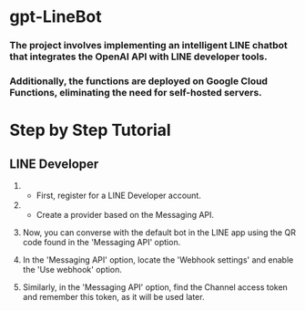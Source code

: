 # gpt-LineBot

<h3>The project involves implementing an intelligent LINE chatbot that integrates the OpenAI API with LINE developer tools.</h3>
  
<h3>Additionally, the functions are deployed on Google Cloud Functions, eliminating the need for self-hosted servers.</h3>

# Step by Step Tutorial

## LINE Developer

1. * First, register for a LINE Developer account.
   
2. * Create a provider based on the Messaging API.
   
3. Now, you can converse with the default bot in the LINE app using the QR code found in the 'Messaging API' option.
   
4. In the 'Messaging API' option, locate the 'Webhook settings' and enable the 'Use webhook' option.
   
5. Similarly, in the 'Messaging API' option, find the Channel access token and remember this token, as it will be used later.
